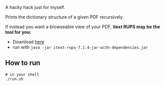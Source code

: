 A hacky hack just for myself.

Prints the dictionary structure of a given PDF recursively.

If instead you want a browseable view of your PDF, **itext RUPS may be the tool for you:**   
* Download [here](https://repo.itextsupport.com/webapp/#/artifacts/browse/tree/General/releases/com/itextpdf/itext-rups/7.1.4/itext-rups-7.1.4-jar-with-dependencies.jar)
* run with `java -jar itext-rups-7.1.4-jar-with-dependencies.jar`

## How to run

```
# in your shell
./run.sh
```